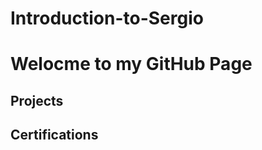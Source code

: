 # Introduction-to-Sergio
<h1>Welocme to my GitHub Page <br/>
<a href="" > </a></h1>
<h2>Projects</h2>
<h2>Certifications</h2>
